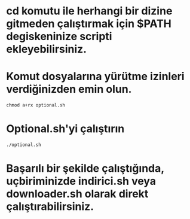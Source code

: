 # cd komutu ile herhangi bir dizine gitmeden çalıştırmak için $PATH degiskeninize scripti ekleyebilirsiniz.
# Komut dosyalarına yürütme izinleri verdiğinizden emin olun.
```
chmod a+rx optional.sh
```
# Optional.sh'yi çalıştırın
```
./optional.sh
```
# Başarılı bir şekilde çalıştığında, uçbiriminizde indirici.sh veya downloader.sh olarak direkt çalıştırabilirsiniz.
